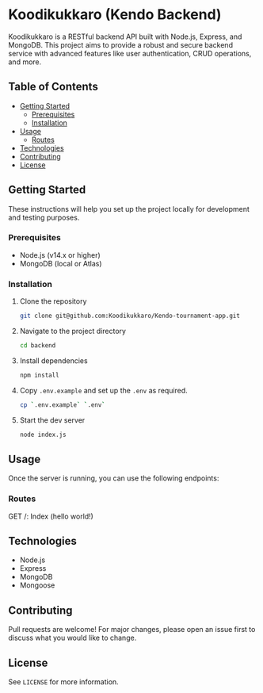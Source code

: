 # Koodikukkaro (Kendo Backend)

Koodikukkaro is a RESTful backend API built with Node.js, Express, and MongoDB. This project aims to provide a robust and secure backend service with advanced features like user authentication, CRUD operations, and more.

## Table of Contents

- [Getting Started](#getting-started)
  - [Prerequisites](#prerequisites)
  - [Installation](#installation)
- [Usage](#usage)
  - [Routes](#routes)
- [Technologies](#technologies)
- [Contributing](#contributing)
- [License](#license)

## Getting Started

These instructions will help you set up the project locally for development and testing purposes.

### Prerequisites

- Node.js (v14.x or higher)
- MongoDB (local or Atlas)
  
### Installation

1. Clone the repository

   ```bash
   git clone git@github.com:Koodikukkaro/Kendo-tournament-app.git
   ```

2. Navigate to the project directory

    ```bash
    cd backend
    ```

3. Install dependencies

    ```bash
    npm install
    ```

4. Copy `.env.example` and set up the `.env` as required.

    ```bash
    cp `.env.example` `.env`
    ```

5. Start the dev server

    ```bash
    node index.js
    ```

## Usage

Once the server is running, you can use the following endpoints:

### Routes

GET /: Index (hello world!)

## Technologies

- Node.js
- Express
- MongoDB
- Mongoose

## Contributing

Pull requests are welcome! For major changes, please open an issue first to discuss what you would like to change.

## License

See `LICENSE` for more information.

